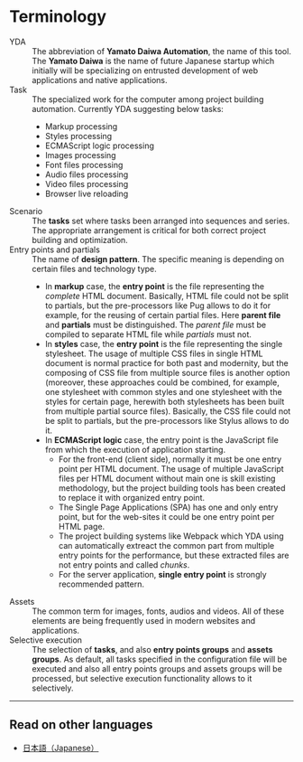 # Terminology

<dl>

  <dt>YDA</dt>
  <dd>
    The abbreviation of <b>Yamato Daiwa Automation</b>, the name of this tool.
    The <b>Yamato Daiwa</b> is the name of future Japanese startup which initially will be specializing on 
    entrusted development of web applications and native applications.
  </dd>

  <dt>Task</dt>
  <dd>
    The specialized work for the computer among project building automation. 
    Currently YDA suggesting below tasks:
    <ul>
      <li>Markup processing</li>
      <li>Styles processing</li>
      <li>ECMAScript logic processing</li>
      <li>Images processing</li>
      <li>Font files processing</li>
      <li>Audio files processing</li>
      <li>Video files processing</li>
      <li>Browser live reloading</li>
    </ul>
  </dd>

  <dt>Scenario</dt>
  <dd>
    The <b>tasks</b> set where tasks been arranged into sequences and series. The appropriate arrangement is critical for both
    correct project building and optimization.
  </dd>

  <dt>Entry points and partials</dt>
  <dd>
    The name of <b>design pattern</b>. The specific meaning is depending on certain files and technology type.
    <ul>
      <li>
        In <b>markup</b> case, the <b>entry point</b> is the file representing the <i>complete</i> HTML document.
        Basically, HTML file could not be split to partials, but the pre-processors like Pug allows to do it for example, 
        for the reusing of certain partial files.
        Here <b>parent file</b> and <b>partials</b> must be distinguished.
        The <dfn>parent file</dfn> must be compiled to separate HTML file while <dfn>partials</dfn> must not. 
      </li>
      <li>
        In <b>styles</b> case, the <b>entry point</b> is the file representing the single stylesheet.
        The usage of multiple CSS files in single HTML document is normal practice for both past and modernity,
        but the composing of CSS file from multiple source files is another option (moreover, these approaches could be combined,
        for example, one stylesheet with common styles and one stylesheet with the styles for certain page, herewith both
        stylesheets has been built from multiple partial source files).
        Basically, the CSS file could not be split to partials, but the pre-processors like Stylus allows to do it.
      </li>
      <li>
        In <b>ECMAScript logic</b> case, the entry point is the JavaScript file from which the execution of application starting.
        <ul>
          <li>
            For the front-end (client side), normally it must be one entry point per HTML document.
            The usage of multiple JavaScript files per HTML document without main one is skill existing methodology,
            but the project building tools has been created to replace it with organized entry point.
          </li>
          <li>The Single Page Applications (SPA) has one and only entry point, but for the web-sites it could be one entry point per HTML page.</li>
          <li>
            The project building systems like Webpack which YDA using can automatically extreact the common part from
            multiple entry points for the performance, but these extracted files are not entry points and called <dfn>chunks</dfn>.
          </li>
          <li>For the server application, <b>single entry point</b> is strongly recommended pattern.</li>
        </ul>
      </li>
    </ul>
  </dd>

  <dt>Assets</dt>
  <dd>
    The common term for images, fonts, audios and videos. All of these elements are being frequently used in
    modern websites and applications.
  </dd>

  <dt>Selective execution</dt>
  <dd>
    The selection of <b>tasks</b>, and also <b>entry points groups</b> and <b>assets groups</b>.
    As default, all tasks specified in the configuration file will be executed and also all entry points groups and assets 
    groups will be processed, but selective execution functionality allows to it selectively.
  </dd>
</dl>


***

## Read on other languages

* [日本語（Japanese）](Terminilogy.japanese.md)
